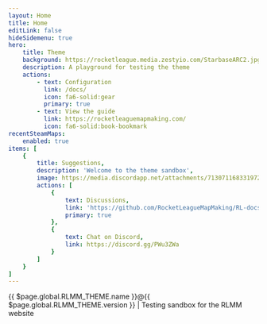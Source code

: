 ```yaml
---
layout: Home
title: Home
editLink: false
hideSidemenu: true
hero: 
    title: Theme
    background: https://rocketleague.media.zestyio.com/StarbaseARC2.jpg
    description: A playground for testing the theme
    actions:
        - text: Configuration
          link: /docs/
          icon: fa6-solid:gear
          primary: true
        - text: View the guide
          link: https://rocketleaguemapmaking.com/
          icon: fa6-solid:book-bookmark
recentSteamMaps:
    enabled: true
items: [
    {
        title: Suggestions,
        description: 'Welcome to the theme sandbox',
        image: https://media.discordapp.net/attachments/713071168331972699/832391256096636938/rlmm.png?width=1277&height=317,
        actions: [
            {
                text: Discussions,
                link: 'https://github.com/RocketLeagueMapMaking/RL-docs/discussions/',
                primary: true
            },
            {
                text: Chat on Discord,
                link: https://discord.gg/PWu3ZWa
            }
        ]  
    }
]
---
```


<span style="margin: 0 auto; display: flex;justify-content: center;">
{{ $page.global.RLMM_THEME.name }}@{{ $page.global.RLMM_THEME.version }} | Testing sandbox for the RLMM website
</span>
